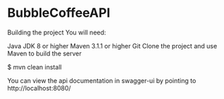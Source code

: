# BubbleCoffeeAPI

Building the project
You will need:

Java JDK 8 or higher
Maven 3.1.1 or higher
Git
Clone the project and use Maven to build the server

$ mvn clean install

You can view the api documentation in swagger-ui by pointing to  
http://localhost:8080/

